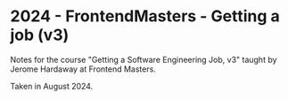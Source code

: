 # 2024 - FrontendMasters - Getting a job (v3)

Notes for the course "Getting a Software Engineering Job, v3" taught by Jerome Hardaway at Frontend Masters.

Taken in August 2024.
